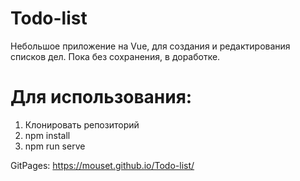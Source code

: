 # Todo-list

Небольшое приложение на Vue, для создания и редактирования списков дел. Пока без сохранения, в доработке.


# Для использования:

  1. Клонировать репозиторий
  2. npm install
  3. npm run serve

GitPages: https://mouset.github.io/Todo-list/

